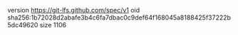 version https://git-lfs.github.com/spec/v1
oid sha256:1b72028d2abafe3b4c6fa7dbac0c9def64f168045a8188425f37222b5dc49620
size 1106
